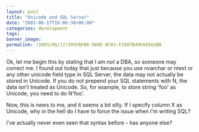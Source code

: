 ```yaml
---
layout: post
title: "Unicode and SQL Server"
date: "2003-06-17T16:06:38+06:00"
categories: development 
tags: 
banner_image: 
permalink: /2003/06/17/395FBFB6-989E-0C83-F2987B49FA05A3B8
---
```


Ok, let me begin this by stating that I am <i>not</i> a DBA, so someone may correct me. I found out today that just because you use nvarchar or ntext or any other unicode field type in SQL Server, the data may not actually be stored in Unicode. If you do not prepend your SQL statements with N, the data isn't treated as Unicode. So, for example, to store string 'foo' as Unicode, you need to do N'foo'. 

Now, this is news to me, and it seems a bit silly. If I specify column X as Unicode, why in the hell do I have to force the issue when I'm writing SQL?

I've actually never even seen that syntax before - has anyone else?